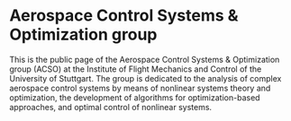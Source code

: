 # Aerospace Control Systems &amp; Optimization group

This is the public page of the Aerospace Control Systems & Optimization group (ACSO) at the Institute of Flight Mechanics and Control of the University of Stuttgart. The group is dedicated to the analysis of complex aerospace control systems by means of nonlinear systems theory and optimization, the development of algorithms for optimization-based approaches, and optimal control of nonlinear systems.
